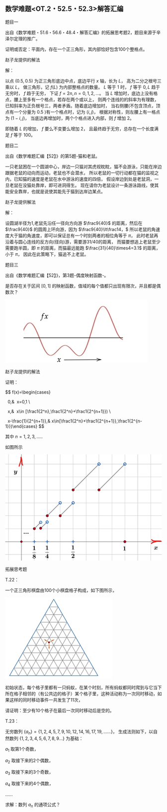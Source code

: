 ## 数学难题<OT.2・52.5・52.3>解答汇编

题目一

出自《数学难题・51.6・56.6・48.4・解答汇编》的拓展思考题2，题目来源于辛泽尔定理的推广。

证明或否定：平面内，存在一个正三角形，其内部恰好包含100个整格点。

赵子龙提供的解法

解：

以点 $(0.5,0.5)$ 为正三角形底边中点，底边平行 $x$ 轴，长为 $L，$ 高为二分之根号三乘以 $L，$
做三角形，记 $f(L)$ 为内部整格点的数量。 $L$ 等于 $1$ 时， $f$ 等于 $0,L$ 趋于无穷时， $f$ 趋于无穷，
下证 $f=2n,n=0,1,2,...。$ 当 $L$ 增加时，底边上没有格点，腰上至多有一个格点，若存在两个或以上，
则两个连线的的斜率为有理数，已知斜率为正负根号三，两者矛盾。随着底边增加时，
当右侧腰(不包含顶点，顶点有一个分量为 $0.5$ )有一个格点时，记为 $(i,j)，$ 根据对称性，则左腰上有一格点为 $(1-i,j)，$
当底边再增加时，两个个格点进入内部，则 $f$ 增加 $2。$

即随着 $L$ 的增加， $f$ 要么不变要么增加 $2，$ 且最终趋于无穷，总存在一个长度满足 $f$ 等于 $100。$

题目二

出自《数学难题汇编【52】》的第5题-猫和老鼠。

一只老鼠困在一个圆湖中心，岸边一只猫对其虎视眈眈，猫不会游泳，只能在岸边跟据老鼠的动向而运动，老鼠也不会潜水，
所以老鼠的一切行动都在猫的监视之内，已知猫的速度是老鼠在水中游泳的速度的四倍，
假设岸边到处是老鼠洞，一旦老鼠在没猫处靠岸，即可进洞得生。
现在请你为老鼠设计一条游泳路线，使其能安全靠岸，也就是说使其能先于猫到达岸边某点。

赵子龙提供解法

解：

设圆湖半径为1,老鼠先沿任一径向方向游 $\frac9{40}$ 的距离，然后在 $\frac9{40}$ 的圆周上环向游，因为 $\frac9{40}\lt\frac14，$
所以老鼠的角速度大于猫的角速度，即可以保证总有一个时刻两者的相位角等于 $\pi，$
此时老鼠再沿着与圆心连线的反方向(径向)游，需要游31/40的距离，
而猫要想追上老鼠至少需要跑半圆，即 $\pi$ 的距离，而猫最远能跑 $\frac{31}{40}\times4=3.1$ 的距离，小于 $\pi，$ 因此在此策略下，猫追不上老鼠。

题目三

出自《数学难题汇编【52】》，第3题-偶度映射函数-。

是否存在关于区间 $[0,1]$ 的映射函数，值域的每个值都只出现有限次，并且都是偶数次？

![图](/pics/p81-1.png)

赵子龙提供的解法

证明：

$$
f(x)=\begin{cases}

  0,&  x=0,1 \\

  x,&  x\in [\frac1{2^n},\frac1{2^n}+\frac1{2^{n+1}}) \\

  x-\frac{1}{2^{n+1}},& x\in[\frac1{2^n}+\frac1{2^{n+1}},\frac1{2^{n-1}})\end{cases}
$$

其中 $n=1,2,3,.....$

如图所示

![图](/pics/p81-2.png)

拓展思考题

T.22：

一个正三角形棋盘由100个小棋盘格子构成，如下图所示，

![图](/pics/p81-3.png)

初始状态，每个格子里都有一只蚂蚁，在某个时刻，所有蚂蚁都同时爬到与它当下所在格子相邻的（有公共边的格子）某个格子里，这种活动称为一次同时移动，如果这样的同时移动事件一共发生了11次，

请证明：至少有10个格子在最后一次同时移动后是空的。

T.23：

无穷数列 $\{a_n\}=\{1,2,4,5,7,9,10,12,14,16,17,19,......\}，$ 生成法则如下，以自然数列 $\{1,2,3,4,5,6,7,8,9...\}$ 为基础：

$a_1$ 取第1个奇数，

$a_2$ 取接下来的2个偶数，

$a_3$ 取接下来的3个奇数，

$a_4$ 取接下来的4个偶数，

......

求解：数列 $a_n$ 的通项公式？

